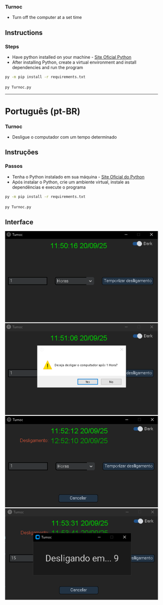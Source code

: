 ### Turnoc
* Turn off the computer at a set time


## Instructions

### Steps
* Have python installed on your machine - [Site Oficial Python](https://www.python.org/downloads/)
* After installing Python, create a virtual environment and install dependencies and run the program
```bash
py -m pip install -r requirements.txt

py Turnoc.py
```

---
# Português (pt-BR)

### Turnoc
* Desligue o computador com um tempo determinado

## Instruções

### Passos
* Tenha o Python instalado em sua máquina - [Site Oficial do Python](https://www.python.org/downloads/)
* Após instalar o Python, crie um ambiente virtual, instale as dependências e execute o programa
```bash
py -m pip install -r requirements.txt

py Turnoc.py
```

## Interface

![application](./img_instructions/app.png)
![confirm shutdown](./img_instructions/confirm_shutdown.png)
![shutdown configured](./img_instructions/shutdown_configured.png)
![shutdown countdown](./img_instructions/shutdown_countdown.png)